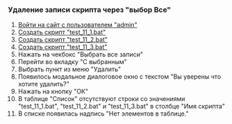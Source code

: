 ### Удаление записи скрипта через "выбор Все"

1. [Войти на сайт с пользователем "admin"](../../../../0.%20Шаги/1.%20Войти%20на%20сайт%20с%20пользователем%20username.md)
1. [Создать скрипт "test_11_1.bat"](../../../../0.%20Шаги/2.%20Создать%20скрипт%20с%20именем%20test_name.md)
1. [Создать скрипт "test_11_2.bat"](../../../../0.%20Шаги/2.%20Создать%20скрипт%20с%20именем%20test_name.md)
1. [Создать скрипт "test_11_3.bat"](../../../../0.%20Шаги/2.%20Создать%20скрипт%20с%20именем%20test_name.md)
1. Нажать на чекбокс "Выбрать все записи"
1. Перейти во вкладку "С выбранным"
1. Выбрать пункт из меню "Удалить"
1. Появилось модальное диалоговое окно с текстом "Вы уверены что хотите удалить?"
1. Нажать на кнопку "ОК"
1. В таблице "Список" отсутствуют строки со значениями "test_11_1.bat", "test_11_2.bat" и "test_11_3.bat" в столбце "Имя скрипта"
1. В списке появилась надпись "Нет элементов в таблице."